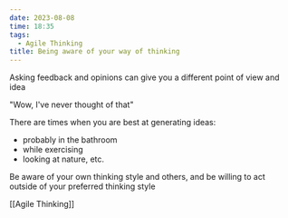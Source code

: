 ```yaml
---
date: 2023-08-08
time: 18:35
tags:
  - Agile Thinking
title: Being aware of your way of thinking
---
```


Asking feedback and opinions can give you a different point of view and idea

"Wow, I've never thought of that"

There are times when you are best at generating ideas:

- probably in the bathroom
- while exercising
- looking at nature, etc.

Be aware of your own thinking style and others, and be willing to act outside of your preferred thinking style

[[Agile Thinking]]
